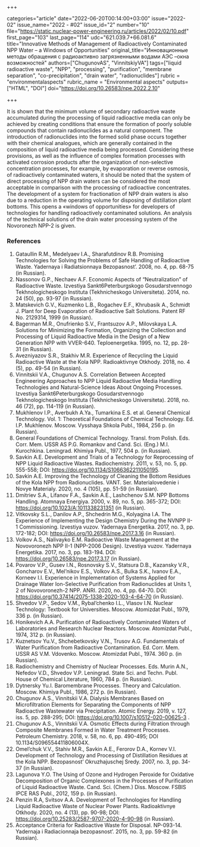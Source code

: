 +++

categories="article"
date="2022-06-20T00:14:00+03:00"
issue="2022-02"
issue_name="2022 - #02"
issue_id="2"
number="10"
file="https://static.nuclear-power-engineering.ru/articles/2022/02/10.pdf"
first_page="103"
last_page="114"
udc="621.039.7+66.081.6"
title="Innovative Methods of Management of Radioactively Contaminated NPP Water – a Windows of Opportunities"
original_title="Инновационные методы обращения с радиоактивно загрязненными водами АЭС –окна возможностей"
authors=["ChugunovAS", "VinnitskiyVA"]
tags=["liquid radioactive waste", "NPP", "processing", "purification", "membrane separation", "co-precipitation", "drain water", "radionuclides"]
rubric = "environmentalaspects"
rubric_name = "Environmental aspects"
outputs=["HTML", "DOI"]
doi="https://doi.org/10.26583/npe.2022.2.10"

+++

It is shown that the minimum volume of secondary radioactive waste accumulated during the processing of liquid radioactive media can only be achieved by creating conditions that ensure the formation of poorly soluble compounds that contain radionuclides as a natural component. The introduction of radionuclides into the formed solid phase occurs together with their chemical analogues, which are generally contained in the composition of liquid radioactive media being processed. Considering these provisions, as well as the influence of complex formation processes with activated corrosion products after the organization of non-selective concentration processes, for example, by evaporation or reverse osmosis, of radioactively contaminated waters, it should be noted that the system of direct processing of NPP drain waters can be considered the most acceptable in comparison with the processing of radioactive concentrates. The development of a system for fractionation of NPP drain waters is also due to a reduction in the operating volume for disposing of distillation plant bottoms. This opens a «windows of opportunities» for developers of technologies for handling radioactively contaminated solutions. An analysis of the technical solutions of the drain water processing system of the Novoronezh NPP-2 is given.

### References

1. Gataullin R.M., Medelyaev I.A., Sharafutdinov R.B. Promising Technologies for Solving the Problems of Safe Handling of Radioactive Waste. Yadernaya i Radiatsionnaya Bezopasnost’. 2008, no. 4, pp. 68-75 (in Russian).
2. Nassonov G.P., Nechaev A.F. Economic Aspects of “Neutralization” of Radioactive Waste. Izvestiya Sankt6Peterburgskogo Gosudarstvennogo Tekhnologicheskogo Instituta (Tekhnicheskogo Universiteta). 2014, no. 24 (50), pp. 93-97 (in Russian).
3. Matskevich G.V., Kuzmenko L.B., Rogachev E.F., Khrubasik A., Schmidt J. Plant for Deep Evaporation of Radioactive Salt Solutions. Patent RF No. 2129314, 1999 (in Russian).
4. Bagerman M.R., Onufrienko S.V., Frantsuzov A.P., Milovskaya L.A. Solutions for Minimizing the Formation, Organizing the Collection and Processing of Liquid Radioactive Media in the Design of a New Generation NPP with VVER-640. Teploenergetika. 1995, no. 12, pp. 28-31 (in Russian).
5. Avezniyazov S.R., Stakhiv M.R. Experience of Recycling the Liquid Radioactive Waste at the Kola NPP. Radioaktivnye Otkhody. 2018, no. 4 (5), pp. 49-54 (in Russian).
6. Vinnitskii V.A., Chugunov A.S. Correlation Between Accepted Engineering Approaches to NPP Liquid Radioactive Media Handling Technologies and Natural-Science Ideas About Ongoing Processes. Izvestiya Sankt6Peterburgskogo Gosudarstvennogo Tekhnologicheskogo Instituta (Tekhnicheskogo Universiteta). 2018, no. 46 (72), pp. 114-119 (in Russian).
7. Mukhlenov I.P., Averbukh A.Ya., Tumarkina E.S. et al. General Chemical Technology. Vol. 1: Theoretical Foundations of Chemical Technology. Ed. I.P. Mukhlenov. Moscow. Vysshaya Shkola Publ., 1984, 256 p. (in Russian).
8. General Foundations of Chemical Technology. Transl. from Polish. Eds. Corr. Mem. USSR AS P.G. Romankov and Cand. Sci. (Eng.) M.I. Kurochkina. Leningrad. Khimiya Publ., 1977, 504 p. (in Russian).
9. Savkin A.E. Development and Trials of a Technology for Reprocessing of NPP Liquid Radioactive Wastes. Radiochemistry. 2011, v. 53, no. 5, pp. 555-558; DOI: https://doi.org/10.1134/S1066362211050195.
10. Savkin A.E. Improving the Technology of Cleaning the Bottom Residues of the Kola NPP from Radionuclides. VANT. Ser. Materialovedenie i Novye Materialy. 2020, no. 4 (105), pp. 51-59 (in Russian).
11. Dmitriev S.A., Lifanov F.A., Savkin A.E., Lashchenov S.M. NPP Bottoms Handling. Atomnaya Energiya. 2000, v. 89, no. 5, pp. 365-372; DOI: https://doi.org/10.1023/A:1011338231351 (in Russian).
12. Vitkovsky S.L., Danilov A.P., Shchedrin M.G., Kolyagina I.A. The Experience of Implementing the Design Chemistry During the NVNPP II-1 Commissioning. Izvestiya vuzov. Yadernaya Energetika. 2017, no. 3, pp. 172-182; DOI: https://doi.org/10.26583/npe.2017.3.16 (in Russian).
13. Volkov A.S., Nalivayko E.M. Radioactive Waste Management at the Novovoronezh NPP II-1 (NPP-2006 Design). Izvestiya vuzov. Yadernaya Energetika. 2017, no. 3, pp. 183-194. DOI: https://doi.org/10.26583/npe.2017.3.17 (in Russian).
14. Povarov V.P., Gusev I.N., Rosnovsky S.V., Statsura D.B., Kazansky V.R., Goncharov E.V., Mel’nikov E.S., Volkov A.S., Bulka S.K., Ivanov E.A., Korneev I.I. Experience in Implementation of Systems Applied for Drainage Water Ion-Selective Purification from Radionuclides at Units 1, 2 of Novovoronezh-2 NPP. ANRI. 2020, no. 4, pp. 64-70. DOI: https://doi.org/10.37414/2075-1338-2020-103-4-64-70 (in Russian).
15. Shvedov V.P., Sedov V.M., Rybal’chenko I.L., Vlasov I.N. Nuclear Technology: Textbook for Universities. Moscow. Atomizdat Publ., 1979, 336 p. (in Russian).
16. Honikevich A.A. Purification of Radioactively Contaminated Waters of Laboratories and Research Nuclear Reactors. Moscow. Atomizdat Publ., 1974, 312 p. (in Russian).
17. Kuznetsov Yu.V., Shchebetkovsky V.N., Trusov A.G. Fundamentals of Water Purification from Radioactive Contamination. Ed. Corr. Mem. USSR AS V.M. Vdovenko. Moscow. Atomizdat Publ., 1974. 360 p. (in Russian).
18. Radiochemistry and Chemistry of Nuclear Processes. Eds. Murin A.N., Nefedov V.D., Shvedov V.P. Leningrad. State Sci. and Techn. Publ. House of Chemical Literature, 1960, 784 p. (in Russian).
19. Dytnersky Yu.I. Baromembrane Processes. Theory and Calculation. Moscow. Khimiya Publ., 1986, 272 p. (in Russian).
20. Chugunov A.S., Vinnitskii V.A. Dialysis Membranes Based on Microfiltration Elements for Separating the Components of NPP Radioactive Wastewater via Precipitation. Atomic Energy. 2019, v. 127, iss. 5, pp. 288-295; DOI: https://doi.org/10.1007/s10512-020-00625-3 .
21. Chugunov A.S., Vinnitskii V.A. Osmotic Effects during Filtration through Composite Membranes Formed in Water Treatment Processes. Petroleum Chemistry. 2018, v. 58, no. 6, pp. 490-495; DOI 10.1134/S096554411806004X.
22. Omel’chuk V.V., Stahiv M.R., Savkin A.E., Ferorov D.A., Kornev V.I. Development of Technology and Processing of Distillation Residues at the Kola NPP. Bezopasnost’ Okruzhajuschej Sredy. 2007, no. 3, pp. 34-37 (in Russian).
23. Lagunova Y.O. The Using of Ozone and Hydrogen Peroxide for Oxidative Decomposition of Organic Complexones in the Processes of Purification of Liquid Radioactive Waste. Cand. Sci. (Chem.) Diss. Moscow. FSBIS IPCE RAS Publ., 2012, 159 p. (in Russian).
24. Penzin R.A, Svitsov A.A. Development of Technologies for Handling Liquid Radioactive Waste of Nuclear Power Plants. Radioaktivnye Otkhody. 2020, no. 4 (13), pp. 90-98; DOI: https://doi.org/10.25283/2587-9707-2020-4-90-98 (in Russian).
25. Acceptance Criteria for Radioactive Waste for Disposal. NP-093-14. Yadernaja i Radiacionnaja bezopasnost’. 2015, no. 3, pp. 59-82 (in Russian).